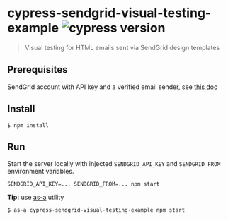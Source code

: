 # cypress-sendgrid-visual-testing-example ![cypress version](https://img.shields.io/badge/cypress-7.3.0-brightgreen)
> Visual testing for HTML emails sent via SendGrid design templates

## Prerequisites

SendGrid account with API key and a verified email sender, see [this doc](https://sendgrid.com/docs/for-developers/sending-email/quickstart-nodejs/)

## Install

```shell
$ npm install
```

## Run

Start the server locally with injected `SENDGRID_API_KEY` and `SENDGRID_FROM` environment variables.

```
SENDGRID_API_KEY=... SENDGRID_FROM=... npm start
```

**Tip:** use [as-a](https://github.com/bahmutov/as-a) utility

```shell
$ as-a cypress-sendgrid-visual-testing-example npm start
```
